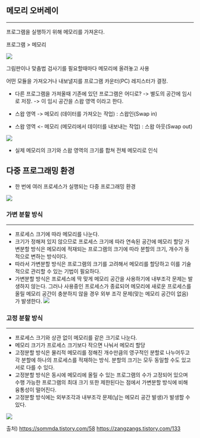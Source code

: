 ## 메모리 오버레이
---

프로그램을 실행하기 위해 메모리를 가져온다.

프로그램 > 메모리 

![](https://velog.velcdn.com/images/ujgon/post/ebc07060-06b8-46a7-96df-99d1f56546df/image.png)


그림판이나 맞춤법 검사기를 필요할때마다 메모리에 올려놓고 사용

어떤 모듈을 가져오거나 내보낼지를 프로그램 카운터(PC) 레지스터가 결정.


- 다른 프로그램을 가져올때 기존에 있던 프로그램은 어디로?
-> 별도의 공간에 임시로 저장.
-> 이 임시 공간을 스왑 영역 이라고 한다.

- 스왑 영역 -> 메모리  (데이터를 가져오는 작업) : 스왑인(Swap in)
- 스왑 영역 <- 메모리  (메모리에서 데이터를 내보내는 작업) : 스왑 아웃(Swap out)

![](https://velog.velcdn.com/images/ujgon/post/7bc6fb78-1f96-435a-a1a5-c07d74e687e3/image.png)


- 실제 메모리의 크기와 스왑 영역의 크기를 합쳐 전체 메모리로 인식


 다중 프로그래밍 환경
---
- 한 번에 여러 프로세스가 실행되는 다중 프로그래밍 환경

![](https://velog.velcdn.com/images/ujgon/post/5b2b5e0d-b567-4777-a6e3-44191842af20/image.png)

### 가변 분할 방식 
---
- 프로세스 크기에 따라 메모리를 나눈다.
- 크기가 정해져 있지 않으므로 프로세스 크기에 따라 연속된 공간에 메모리 할당
 가변분할 방식은 메모리에 적재되는 프로그램의 크기에 따라 분할의 크기, 개수가 동적으로 변하는 방식이다. 
- 따라서 가변분할 방식은 프로그램의 크기를 고려해서 메모리를 할당하고 이를 기술적으로 관리할 수 있는 기법이 필요하다.
 
- 가변분할 방식은 프로세스에 딱 맞게 메모리 공간을 사용하기에 내부조각 문제는 발생하지 않는다. 그러나 사용중인 프로세스가 종료되어 메모리에 새로운 프로세스를 올릴 메모리 공간이 충분하지 않을 경우 외부 조각 문제(맞는 메모리 공간이 없음) 가 발생한다.
![](https://velog.velcdn.com/images/ujgon/post/1d12aaa7-74af-4a0e-8ffa-4fc8f48866e8/image.png)




### 고정 분할 방식
---
- 프로세스 크기와 상관 없이 메모리를 같은 크기로 나눈다.
- 메모리 크기가 프로세스 크기보다 작으면 나눠서 메모리 할당
- 고정분할 방식은 물리적 메모리를 정해진 개수만큼의 영구적인 분할로 나누어두고 각 분할에 하나의 프로세스를 적재하는 방식. 분할의 크기는 모두 동일할 수도 있고 서로 다를 수 있다.
 
- 고정분할 방식은 동시에 메모리에 올릴 수 있는 프로그램의 수가 고정되어 있으며 수행 가능한 프로그램의 최대 크기 또한 제한된다는 점에서 가변분할 방식에 비해 융통성이 떨어진다.
 
- 고정분할 방식에는 외부조각과 내부조각 문제(남는 메모리 공간 발생)가 발생할 수 있다.

![](https://velog.velcdn.com/images/ujgon/post/8cc9434b-08cf-45e6-89cc-7276550f8e1f/image.png)


















출처)
https://sommda.tistory.com/58
https://zangzangs.tistory.com/133